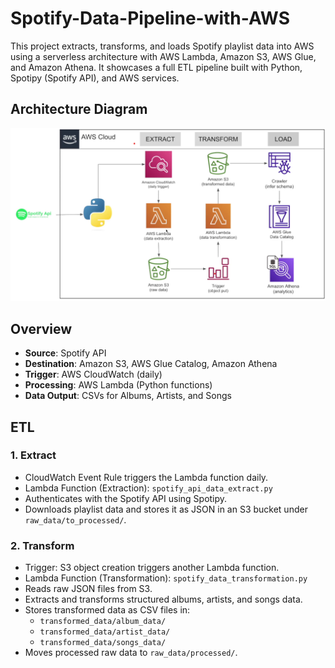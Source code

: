 # Spotify-Data-Pipeline-with-AWS

This project extracts, transforms, and loads Spotify playlist data into AWS using a serverless architecture with AWS Lambda, Amazon S3, AWS Glue, and Amazon Athena. It showcases a full ETL pipeline built with Python, Spotipy (Spotify API), and AWS services.

## Architecture Diagram

![Spotify ETL Architecture](ETL.png)

## Overview

- **Source**: Spotify API  
- **Destination**: Amazon S3, AWS Glue Catalog, Amazon Athena  
- **Trigger**: AWS CloudWatch (daily)  
- **Processing**: AWS Lambda (Python functions)  
- **Data Output**: CSVs for Albums, Artists, and Songs  

## ETL

### 1. Extract

- CloudWatch Event Rule triggers the Lambda function daily.  
- Lambda Function (Extraction): `spotify_api_data_extract.py`  
- Authenticates with the Spotify API using Spotipy.  
- Downloads playlist data and stores it as JSON in an S3 bucket under `raw_data/to_processed/`.

### 2. Transform

- Trigger: S3 object creation triggers another Lambda function.  
- Lambda Function (Transformation): `spotify_data_transformation.py`  
- Reads raw JSON files from S3.  
- Extracts and transforms structured albums, artists, and songs data.  
- Stores transformed data as CSV files in:
  - `transformed_data/album_data/`
  - `transformed_data/artist_data/`
  - `transformed_data/songs_data/`  
- Moves processed raw data to `raw_data/processed/`.
